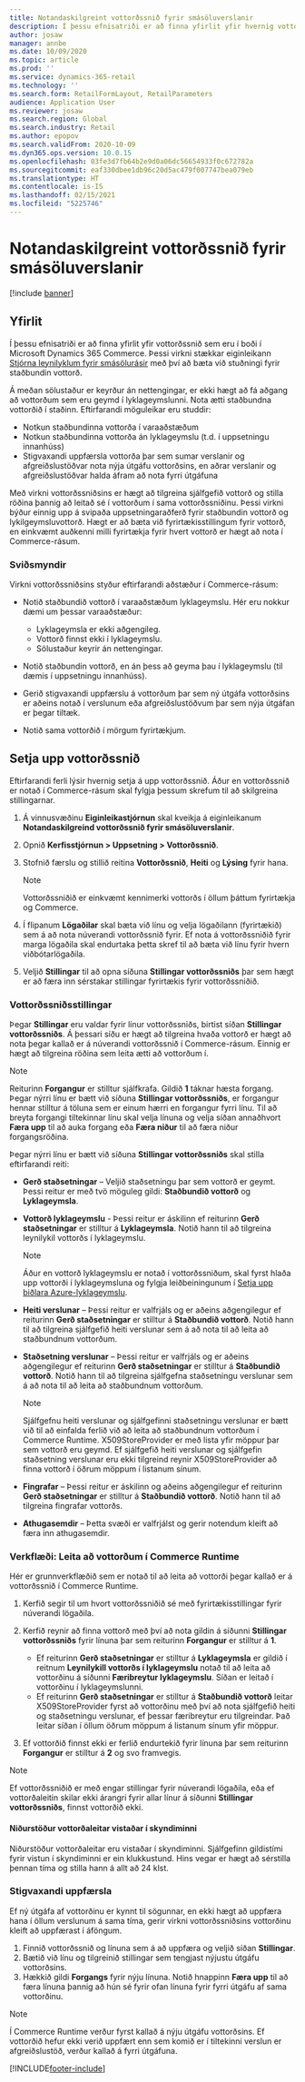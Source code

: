 ```yaml
---
title: Notandaskilgreint vottorðssnið fyrir smásöluverslanir
description: Í þessu efnisatriði er að finna yfirlit yfir hvernig vottorð eru notuð í smásöluverslunum.
author: josaw
manager: annbe
ms.date: 10/09/2020
ms.topic: article
ms.prod: ''
ms.service: dynamics-365-retail
ms.technology: ''
ms.search.form: RetailFormLayout, RetailParameters
audience: Application User
ms.reviewer: josaw
ms.search.region: Global
ms.search.industry: Retail
ms.author: epopov
ms.search.validFrom: 2020-10-09
ms.dyn365.ops.version: 10.0.15
ms.openlocfilehash: 03fe3d7fb64b2e9d0a06dc56654933f0c672782a
ms.sourcegitcommit: eaf330dbee1db96c20d5ac479f007747bea079eb
ms.translationtype: HT
ms.contentlocale: is-IS
ms.lasthandoff: 02/15/2021
ms.locfileid: "5225746"
---
```

# <a name="user-defined-certificate-profiles-for-retail-stores"></a>Notandaskilgreint vottorðssnið fyrir smásöluverslanir

[!include [banner](../includes/banner.md)]


## <a name="overview"></a>Yfirlit

Í þessu efnisatriði er að finna yfirlit yfir vottorðssnið sem eru í boði í Microsoft Dynamics 365 Commerce. Þessi virkni stækkar eiginleikann [Stjórna leynilyklum fyrir smásölurásir](../dev-itpro/manage-secrets.md) með því að bæta við stuðningi fyrir staðbundin vottorð.

Á meðan sölustaður er keyrður án nettengingar, er ekki hægt að fá aðgang að vottorðum sem eru geymd í lyklageymslunni. Nota ætti staðbundna vottorðið í staðinn. Eftirfarandi möguleikar eru studdir:

- Notkun staðbundinna vottorða í varaaðstæðum
- Notkun staðbundinna vottorða án lyklageymslu (t.d. í uppsetningu innanhúss)
- Stigvaxandi uppfærsla vottorða þar sem sumar verslanir og afgreiðslustöðvar nota nýja útgáfu vottorðsins, en aðrar verslanir og afgreiðslustöðvar halda áfram að nota fyrri útgáfuna

Með virkni vottorðssniðsins er hægt að tilgreina sjálfgefið vottorð og stilla röðina þannig að leitað sé í vottorðum í sama vottorðssniðinu. Þessi virkni býður einnig upp á svipaða uppsetningaraðferð fyrir staðbundin vottorð og lykilgeymsluvottorð. Hægt er að bæta við fyrirtækisstillingum fyrir vottorð, en einkvæmt auðkenni milli fyrirtækja fyrir hvert vottorð er hægt að nota í Commerce-rásum.

### <a name="scenarios"></a>Sviðsmyndir

Virkni vottorðssniðsins styður eftirfarandi aðstæður í Commerce-rásum:

- Notið staðbundið vottorð í varaaðstæðum lyklageymslu. Hér eru nokkur dæmi um þessar varaaðstæður:

    - Lyklageymsla er ekki aðgengileg.
    - Vottorð finnst ekki í lyklageymslu.
    - Sölustaður keyrir án nettengingar.

- Notið staðbundin vottorð, en án þess að geyma þau í lyklageymslu (til dæmis í uppsetningu innanhúss).
- Gerið stigvaxandi uppfærslu á vottorðum þar sem ný útgáfa vottorðsins er aðeins notað í verslunum eða afgreiðslustöðvum þar sem nýja útgáfan er þegar tiltæk.
- Notið sama vottorðið í mörgum fyrirtækjum.

## <a name="set-up-certificate-profiles"></a>Setja upp vottorðssnið

Eftirfarandi ferli lýsir hvernig setja á upp vottorðssnið. Áður en vottorðssnið er notað í Commerce-rásum skal fylgja þessum skrefum til að skilgreina stillingarnar.

1. Á vinnusvæðinu **Eiginleikastjórnun** skal kveikja á eiginleikanum **Notandaskilgreind vottorðssnið fyrir smásöluverslanir**.
2. Opnið **Kerfisstjórnun \> Uppsetning \> Vottorðssnið**.
3. Stofnið færslu og stillið reitina **Vottorðssnið**, **Heiti** og **Lýsing** fyrir hana.

    > [!NOTE]
    > Vottorðssniðið er einkvæmt kennimerki vottorðs í öllum þáttum fyrirtækja og Commerce.

3. Í flipanum **Lögaðilar** skal bæta við línu og velja lögaðilann (fyrirtækið) sem á að nota núverandi vottorðssnið fyrir. Ef nota á vottorðssniðið fyrir marga lögaðila skal endurtaka þetta skref til að bæta við línu fyrir hvern viðbótarlögaðila.
4. Veljið **Stillingar** til að opna síðuna **Stillingar vottorðssniðs** þar sem hægt er að færa inn sérstakar stillingar fyrirtækis fyrir vottorðssniðið.

### <a name="certificate-profile-settings"></a>Vottorðssniðsstillingar

Þegar **Stillingar** eru valdar fyrir línur vottorðssniðs, birtist síðan **Stillingar vottorðssniðs**. Á þessari síðu er hægt að tilgreina hvaða vottorð er hægt að nota þegar kallað er á núverandi vottorðssnið í Commerce-rásum. Einnig er hægt að tilgreina röðina sem leita ætti að vottorðum í.

> [!NOTE]
> Reiturinn **Forgangur** er stilltur sjálfkrafa. Gildið **1** táknar hæsta forgang. Þegar nýrri línu er bætt við síðuna **Stillingar vottorðssniðs**, er forgangur hennar stilltur á töluna sem er einum hærri en forgangur fyrri línu. Til að breyta forgangi tiltekinnar línu skal velja línuna og velja síðan annaðhvort **Færa upp** til að auka forgang eða **Færa niður** til að færa niður forgangsröðina.

Þegar nýrri línu er bætt við síðuna **Stillingar vottorðssniðs** skal stilla eftirfarandi reiti:

- **Gerð staðsetningar** – Veljið staðsetningu þar sem vottorð er geymt. Þessi reitur er með tvö möguleg gildi: **Staðbundið vottorð** og **Lyklageymsla**.
- **Vottorð lyklageymslu** - Þessi reitur er áskilinn ef reiturinn **Gerð staðsetningar** er stilltur á **Lyklageymsla**. Notið hann til að tilgreina leynilykil vottorðs í lyklageymslu.

    > [!NOTE]
    > Áður en vottorð lyklageymslu er notað í vottorðssniðum, skal fyrst hlaða upp vottorði í lyklageymsluna og fylgja leiðbeiningunum í [Setja upp biðlara Azure-lyklageymslu](https://docs.microsoft.com/dynamics365/finance/localizations/setting-up-azure-key-vault-client).

- **Heiti verslunar** – Þessi reitur er valfrjáls og er aðeins aðgengilegur ef reiturinn **Gerð staðsetningar** er stilltur á **Staðbundið vottorð**. Notið hann til að tilgreina sjálfgefið heiti verslunar sem á að nota til að leita að staðbundnum vottorðum.
- **Staðsetning verslunar** – Þessi reitur er valfrjáls og er aðeins aðgengilegur ef reiturinn **Gerð staðsetningar** er stilltur á **Staðbundið vottorð**. Notið hann til að tilgreina sjálfgefna staðsetningu verslunar sem á að nota til að leita að staðbundnum vottorðum.

    > [!NOTE]
    > Sjálfgefnu heiti verslunar og sjálfgefinni staðsetningu verslunar er bætt við til að einfalda ferlið við að leita að staðbundnum vottorðum í Commerce Runtime. X509StoreProvider er með lista yfir möppur þar sem vottorð eru geymd. Ef sjálfgefið heiti verslunar og sjálfgefin staðsetning verslunar eru ekki tilgreind reynir X509StoreProvider að finna vottorð í öðrum möppum í listanum sínum.

- **Fingrafar** – Þessi reitur er áskilinn og aðeins aðgengilegur ef reiturinn **Gerð staðsetningar** er stilltur á **Staðbundið vottorð**. Notið hann til að tilgreina fingrafar vottorðs.
- **Athugasemdir** – Þetta svæði er valfrjálst og gerir notendum kleift að færa inn athugasemdir.

### <a name="workflow-searching-certificates-in-the-commerce-runtime"></a>Verkflæði: Leita að vottorðum í Commerce Runtime

Hér er grunnverkflæðið sem er notað til að leita að vottorði þegar kallað er á vottorðssnið í Commerce Runtime.

1. Kerfið segir til um hvort vottorðssniðið sé með fyrirtækisstillingar fyrir núverandi lögaðila.
1. Kerfið reynir að finna vottorð með því að nota gildin á síðunni **Stillingar vottorðssniðs** fyrir línuna þar sem reiturinn **Forgangur** er stilltur á **1**.

    - Ef reiturinn **Gerð staðsetningar** er stilltur á **Lyklageymsla** er gildið í reitnum **Leynilykill vottorðs í lyklageymslu** notað til að leita að vottorðinu á síðunni **Færibreytur lyklageymslu**. Síðan er leitað í vottorðinu í lyklageymslunni.
    - Ef reiturinn **Gerð staðsetningar** er stilltur á **Staðbundið vottorð** leitar X509StoreProvider fyrst að vottorðinu með því að nota sjálfgefið heiti og staðsetningu verslunar, ef þessar færibreytur eru tilgreindar. Það leitar síðan í öllum öðrum möppum á listanum sínum yfir möppur.

1. Ef vottorðið finnst ekki er ferlið endurtekið fyrir línuna þar sem reiturinn **Forgangur** er stilltur á **2** og svo framvegis.

> [!NOTE]
> Ef vottorðssniðið er með engar stillingar fyrir núverandi lögaðila, eða ef vottorðaleitin skilar ekki árangri fyrir allar línur á síðunni **Stillingar vottorðssniðs**, finnst vottorðið ekki.

#### <a name="caching-the-results-of-certificate-searches"></a>Niðurstöður vottorðaleitar vistaðar í skyndiminni

Niðurstöður vottorðaleitar eru vistaðar í skyndiminni. Sjálfgefinn gildistími fyrir vistun í skyndiminni er ein klukkustund. Hins vegar er hægt að sérstilla þennan tíma og stilla hann á allt að 24 klst.

### <a name="gradual-update"></a>Stigvaxandi uppfærsla

Ef ný útgáfa af vottorðinu er kynnt til sögunnar, en ekki hægt að uppfæra hana í öllum verslunum á sama tíma, gerir virkni vottorðssniðsins vottorðinu kleift að uppfærast í áföngum.

1. Finnið vottorðssnið og línuna sem á að uppfæra og veljið síðan **Stillingar**.
1. Bætið við línu og tilgreinið stillingar sem tengjast nýjustu útgáfu vottorðsins.
1. Hækkið gildi **Forgangs** fyrir nýju línuna. Notið hnappinn **Færa upp** til að færa línuna þannig að hún sé fyrir ofan línuna fyrir fyrri útgáfu af sama vottorðinu.

> [!NOTE]
> Í Commerce Runtime verður fyrst kallað á nýju útgáfu vottorðsins. Ef vottorðið hefur ekki verið uppfært enn sem komið er í tiltekinni verslun er afgreiðslustöð, verður kallað á fyrri útgáfuna.


[!INCLUDE[footer-include](../../includes/footer-banner.md)]